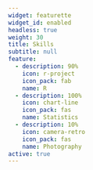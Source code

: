 ```yaml
---
widget: featurette
widget_id: enabled
headless: true
weight: 30
title: Skills
subtitle: null
feature:
  - description: 90%
    icon: r-project
    icon_pack: fab
    name: R
  - description: 100%
    icon: chart-line
    icon_pack: fas
    name: Statistics
  - description: 10%
    icon: camera-retro
    icon_pack: fas
    name: Photography
active: true
---
```


